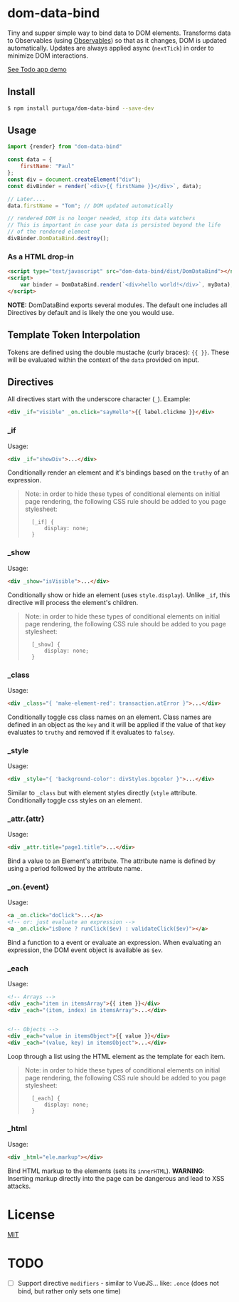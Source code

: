 # dom-data-bind

Tiny and supper simple way to bind data to DOM elements. Transforms data to Observables (using [Observables](https://github.com/purtuga/observables)) so that as it changes, DOM is updated automatically. Updates are always applied async (`nextTick`) in order to minimize DOM interactions.

[See Todo app demo](http://output.jsbin.com/mazinor)

## Install

```bash
$ npm install purtuga/dom-data-bind --save-dev
```

## Usage

```javascript
import {render} from "dom-data-bind"

const data = {
    firstName: "Paul"
};
const div = document.createElement("div");
const divBinder = render(`<div>{{ firstName }}</div>`, data);

// Later....
data.firstName = "Tom"; // DOM updated automatically

// rendered DOM is no longer needed, stop its data watchers
// This is important in case your data is persisted beyond the life
// of the rendered element
divBinder.DomDataBind.destroy();

```

### As a HTML drop-in

```html
<script type="text/javascript" src="dom-data-bind/dist/DomDataBind"></script>
<script>
    var binder = DomDataBind.render(`<div>hello world!</div>`, myData);
</script>
```

__NOTE:__ DomDataBind exports several modules. The default one includes all Directives by default and is likely the one you would use.


## Template Token Interpolation

Tokens are defined using the double mustache (curly braces): `{{ }}`. These will be evaluated within the context of the `data` provided on input.

## Directives

All directives start with the underscore character (`_`). Example:

```html
<div _if="visible" _on.click="sayHello">{{ label.clickme }}</div>
```


### _if

Usage:

```html
<div _if="showDiv">...</div>
```

Conditionally render an element and it's bindings based on the `truthy` of an expression.

>   Note: in order to hide these types of conditional elements on initial page rendering, the following CSS rule should be added to you page stylesheet:
>
>       [_if] {
>           display: none;
>       }


### _show

Usage:

```html
<div _show="isVisible">...</div>
```

Conditionally show or hide an element (uses  `style.display`). Unlike `_if`, this directive will process the element's children.

>   Note: in order to hide these types of conditional elements on initial page rendering, the following CSS rule should be added to you page stylesheet:
>
>       [_show] {
>           display: none;
>       }

### _class

Usage:

```html
<div _class="{ 'make-element-red': transaction.atError }">...</div>
```

Conditionally toggle css class names on an element. Class names are defined in an object as the `key` and it will be applied if the value of that key evaluates to `truthy` and removed if it evaluates to `falsey`.

### _style

Usage:

```html
<div _style="{ 'background-color': divStyles.bgcolor }">...</div>
```

Similar to `_class` but with element styles directly (`style` attribute. Conditionally toggle css styles on an element.

### _attr.{attr}

Usage:

```html
<div _attr.title="page1.title">...</div>
```

Bind a value to an Element's attribute. The attribute name is defined by using a period followed by the attribute name.   

### _on.{event}

Usage:

```html
<a _on.click="doClick">...</a>
<!-- or: just evaluate an expression -->
<a _on.click="isDone ? runClick($ev) : validateClick($ev)"></a>
```

Bind a function to a event or evaluate an expression.  When evaluating an expression, the DOM event object is available as `$ev`.

### _each

Usage:

```html
<!-- Arrays -->
<div _each="item in itemsArray">{{ item }}</div>
<div _each="(item, index) in itemsArray">...</div>


<!-- Objects -->
<div _each="value in itemsObject">{{ value }}</div>
<div _each="(value, key) in itemsObject">...</div>
```

Loop through a list using the HTML element as the template for each item.

>   Note: in order to hide these types of conditional elements on initial page rendering, the following CSS rule should be added to you page stylesheet:
>
>       [_each] {
>           display: none;
>       }

### _html

Usage:

```html
<div _html="ele.markup"></div>
```

Bind HTML markup to the elements (sets its `innerHTML`). __WARNING__: Inserting markup directly into the page can be dangerous and lead to XSS attacks. 

# License

[MIT](LICENSE)


# TODO

- [ ] Support directive `modifiers` - similar to VueJS... like: `.once` (does not bind, but rather only sets one time)

